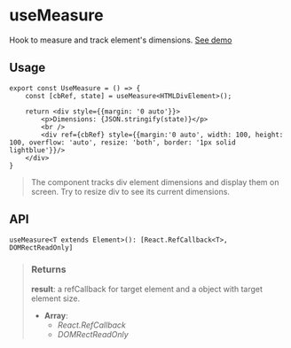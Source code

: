 # useMeasure
Hook to  measure and track element's dimensions. [See demo](https://react-tools.ndria.dev/#/hooks/events/useMeasure)

## Usage

```tsx
export const UseMeasure = () => {
	const [cbRef, state] = useMeasure<HTMLDivElement>();

	return <div style={{margin: '0 auto'}}>
		<p>Dimensions: {JSON.stringify(state)}</p>
		<br />
		<div ref={cbRef} style={{margin:'0 auto', width: 100, height: 100, overflow: 'auto', resize: 'both', border: '1px solid lightblue'}}/>
	</div>
}
```

> The component tracks div element dimensions and display them on screen. Try to resize div to see its current dimensions.


## API

```tsx
useMeasure<T extends Element>(): [React.RefCallback<T>, DOMRectReadOnly]
```





> ### Returns
>
> __result__: a refCallback for target element and a object with target element size.
> - __Array__:  
>     - _React.RefCallback<T>_  
>     - _DOMRectReadOnly_  
>